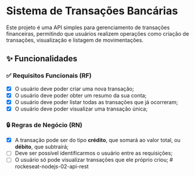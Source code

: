 # Sistema de Transações Bancárias

Este projeto é uma API simples para gerenciamento de transações financeiras, permitindo que usuários realizem operações como criação de transações, visualização e listagem de movimentações.

## ✨ Funcionalidades

### ✅ Requisitos Funcionais (RF)

- [x] O usuário deve poder criar uma nova transação;
- [x] O usuário deve poder obter um resumo da sua conta;
- [x] O usuário deve poder listar todas as transações que já ocorreram;
- [x] O usuário deve poder visualizar uma transação única;

### 🔒 Regras de Negócio (RN)

- [x] A transação pode ser do tipo **crédito**, que somará ao valor total, ou **débito**, que subtrairá;
- [ ] Deve ser possível identificarmos o usuário entre as requisições;
- [ ] O usuário só pode visualizar transações que ele próprio criou;
#   r o c k e s e a t - n o d e j s - 0 2 - a p i - r e s t  
 